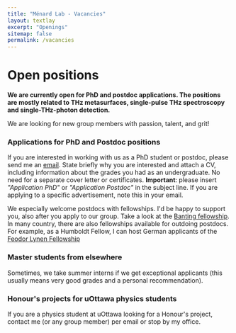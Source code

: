 ```yaml
---
title: "Ménard Lab - Vacancies"
layout: textlay
excerpt: "Openings"
sitemap: false
permalink: /vacancies
---
```


# Open positions

**We are currently open for PhD and postdoc applications. The positions are mostly related to THz metasurfaces, single-pulse THz spectroscopy and single-THz-photon detection.**

We are  looking for new group members with passion, talent, and grit!


### Applications for PhD and Postdoc positions
If you are interested in working with us as a PhD student or postdoc, please send me an [email](mailto:jean-michel.menard@uottawa.ca). State briefly why you are interested and attach a CV, including information about the grades you had as an undergraduate. No need for a separate cover letter or certificates. **Important**: please insert _"Application PhD"_ or _"Application Postdoc"_ in the subject line. If you are applying to a specific advertisement, note this in your email.

We especially welcome postdocs with fellowships. I'd be happy to support you, also after you apply to our group. Take a look at the [Banting fellowship](https://banting.fellowships-bourses.gc.ca/en/home-accueil.html). In many country, there are also fellowships available for outdoing postdocs. For example, as a Humboldt Fellow, I can host German applicants of the [Feodor Lynen Fellowship](https://www.humboldt-foundation.de/en/apply/sponsorship-programmes/feodor-lynen-research-fellowship)

### Master students from elsewhere
Sometimes, we take summer interns if we get exceptional applicants (this usually means very good grades and a personal recommendation).

### Honour's projects for uOttawa physics students
If you are a physics student at uOttawa looking for a Honour's project, contact me (or any group member) per email or stop by my office.
